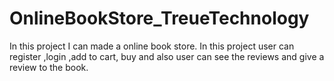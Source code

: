 # OnlineBookStore_TreueTechnology
In this project I can made a online book store. In this project user can register ,login ,add to cart, buy and also user can see the reviews and give a review to the book.
